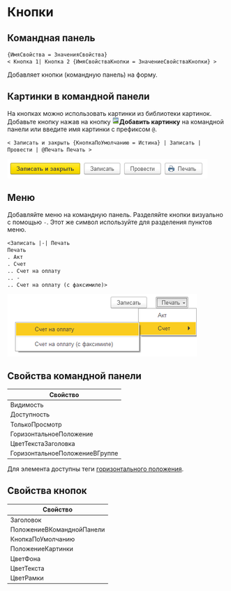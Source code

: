 # Кнопки

## Командная панель
```text
{ИмяСвойства = ЗначенияСвойства}
< Кнопка 1| Кнопка 2 {ИмяСвойстваКнопки = ЗначениеСвойстваКнопки} >
```
Добавляет кнопки (командную панель) на форму.

## Картинки в командной панели

На кнопках можно использовать картинки из библиотеки картинок. Добавьте кнопку нажав на кнопку ![Добавить картинку](./_images/add-image-icon.png)**Добавить картинку** на командной панели или введите имя картинки с префиксом `@`.
```text
< Записать и закрыть {КнопкаПоУмолчанию = Истина} | Записать | Провести | @Печать Печать >
```
<kbd> ![](./_images/buttons.png) </kbd> 

## Меню
Добавляйте меню на командную панель. Разделяйте кнопки визуально с помощью `-`. Этот же символ используйте для разделения пунктов меню.
```text
<Записать |-| Печать 
Печать 
. Акт
. Счет
.. Счет на оплату
.. -
.. Счет на оплату (с факсимиле)>
```
<kbd> ![](./_images/menu.png) </kbd> 

## Свойства командной панели

| Свойство                       |
| ------------------------------ |
| Видимость                      |
| Доступность                    |
| ТолькоПросмотр                 |
| ГоризонтальноеПоложение        |
| ЦветТекстаЗаголовка            |
| ГоризонтальноеПоложениеВГруппе |

Для элемента доступны теги [горизонтального положения](ГоризонтальноеПоложение.md).

## Свойства кнопок

| Свойство                  |
| ------------------------- |
| Заголовок                 |
| ПоложениеВКоманднойПанели |
| КнопкаПоУмолчанию         |
| ПоложениеКартинки         |
| ЦветФона                  |
| ЦветТекста                |
| ЦветРамки                 |
